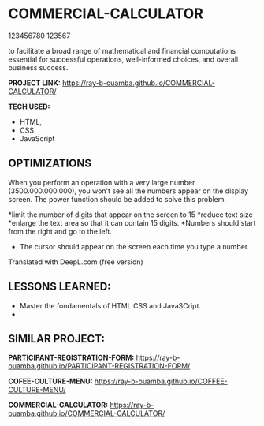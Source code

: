 # COMMERCIAL-CALCULATOR

123456780 123567

to facilitate a broad range of mathematical and financial computations essential for successful operations, well-informed choices, and overall business success. 

**PROJECT LINK:**  https://ray-b-ouamba.github.io/COMMERCIAL-CALCULATOR/

**TECH USED:** 
* HTML,
* CSS
* JavaScript

## OPTIMIZATIONS
When you perform an operation with a very large number (3500.000.000.000), you won't see all the numbers appear on the display screen. The power function should be added to solve this problem. 

*limit the number of digits that appear on the screen to 15
*reduce text size
*enlarge the text area so that it can contain 15 digits.
*Numbers should start from the right and go to the left.
* The cursor should appear on the screen each time you type a number.

Translated with DeepL.com (free version)

## LESSONS LEARNED:
* Master the fondamentals of HTML CSS and JavaSCript.
* 

## SIMILAR PROJECT:

**PARTICIPANT-REGISTRATION-FORM:** https://ray-b-ouamba.github.io/PARTICIPANT-REGISTRATION-FORM/

**COFEE-CULTURE-MENU:** https://ray-b-ouamba.github.io/COFFEE-CULTURE-MENU/

**COMMERCIAL-CALCULATOR:** https://ray-b-ouamba.github.io/COMMERCIAL-CALCULATOR/











